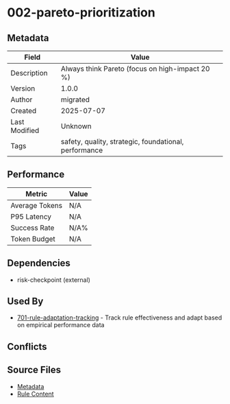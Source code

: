 # 002-pareto-prioritization

## Metadata

| Field | Value |
|-------|-------|
| Description | Always think Pareto (focus on high-impact 20 %) |
| Version | 1.0.0 |
| Author | migrated |
| Created | 2025-07-07 |
| Last Modified | Unknown |
| Tags | safety, quality, strategic, foundational, performance |

## Performance

| Metric | Value |
|--------|-------|
| Average Tokens | N/A |
| P95 Latency | N/A |
| Success Rate | N/A% |
| Token Budget | N/A |

## Dependencies

- risk-checkpoint (external)

## Used By

- [701-rule-adaptation-tracking](701-rule-adaptation-tracking.md) - Track rule effectiveness and adapt based on empirical performance data

## Conflicts


## Source Files

- [Metadata](000-core/002-pareto-prioritization.yaml)
- [Rule Content](000-core/002-pareto-prioritization.mdc)
